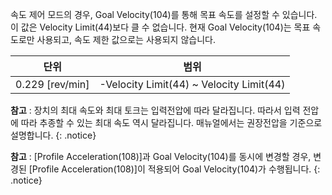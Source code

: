 속도 제어 모드의 경우, Goal Velocity(104)를 통해 목표 속도를 설정할 수 있습니다. 이 값은 Velocity Limit(44)보다 클 수 없습니다. 현재 Goal Velocity(104)는 목표 속도로만 사용되고, 속도 제한 값으로는 사용되지 않습니다.

|단위|범위|
| :---: | :---: |
| 0.229 [rev/min] | -Velocity Limit(44) ~ Velocity Limit(44) |

**참고** : 장치의 최대 속도와 최대 토크는 입력전압에 따라 달라집니다. 따라서 입력 전압에 따라 추종할 수 있는 최대 속도 역시 달라집니다. 매뉴얼에서는 권장전압을 기준으로 설명합니다.
{: .notice}

**참고** : [Profile Acceleration(108)]과 Goal Velocity(104)를 동시에 변경할 경우, 변경된 [Profile Acceleration(108)]이 적용되어 Goal Velocity(104)가 수행됩니다.
{: .notice}
